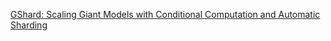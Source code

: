 [GShard: Scaling Giant Models with Conditional Computation and Automatic Sharding](https://arxiv.org/pdf/2006.16668.pdf)
